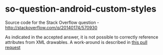 so-question-android-custom-styles
=================================

Source code for the Stack Overflow question - http://stackoverflow.com/q/20140174/570930

As indicated in the accepted answer, it is not possible to correctly reference attributes from XML drawables. A work-around is described in [this pull request](https://github.com/curioustechizen/so-question-android-custom-styles/pull/1)

